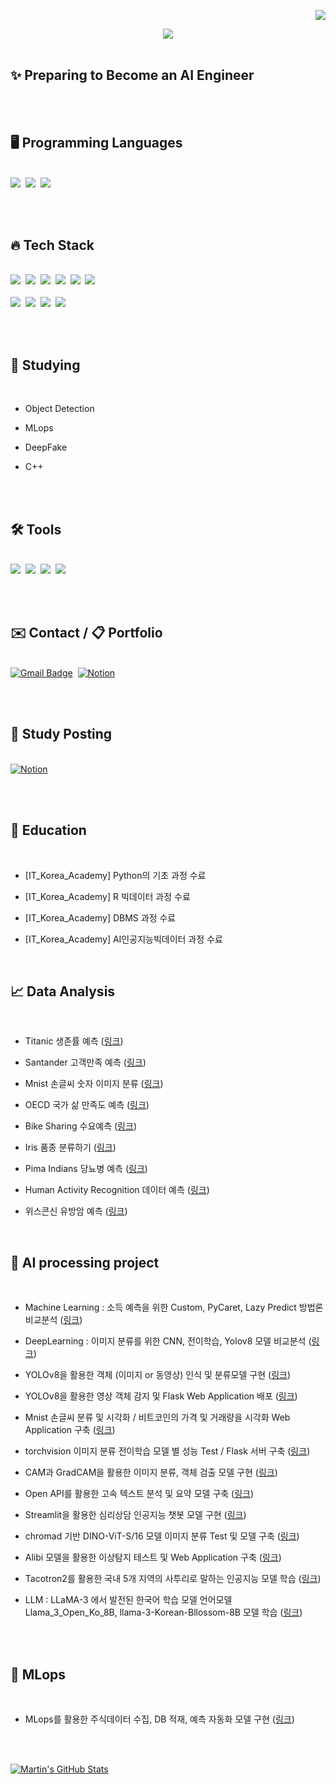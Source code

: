 <div align="right">

![](https://komarev.com/ghpvc/?username=sinheechan&color=lightgrey)
</div>

<div align="center">
  <img src="https://github.com/sinheechan/sinheechan/assets/147711497/2b2ed3fc-bf74-472e-9401-8dc09be2b116" />
</div> 

<br/>

<h2> ✨  Preparing to Become an AI Engineer</h2>

<br/><br/>

<h2>🖥️  Programming Languages</h2>

<br/>

<div>
  <img src="https://img.shields.io/badge/python%20-%2314354C.svg?style=for-the-badge&logo=Python&logoColor=white"/>&nbsp
  <img src="https://img.shields.io/badge/MySQL-F5C300?style=for-the-badge&logo=MySQL&logoColor=black"/>&nbsp
  <img src="https://img.shields.io/badge/RStudio-007AFF?style=for-the-badge&logo=R&logoColor=white"/>&nbsp
</div>

<br /><br />

<h2>🔥  Tech Stack</h2>

<br/>

<div>
  <img src="https://img.shields.io/badge/pandas-150458.svg?style=for-the-badge&logo=pandas&logoColor=white" />&nbsp
  <img src="https://img.shields.io/badge/numpy-4d77cf.svg?style=for-the-badge&logo=numpy&logoColor=white" />&nbsp
  <img src="https://img.shields.io/badge/scikitlearn-20232a.svg?style=for-the-badge&logo=scikitlearn&logoColor=61DAFB" />&nbsp
  <img src="https://img.shields.io/badge/tensorflow-E34F26.svg?style=for-the-badge&logo=tensorflow&logoColor=white" />&nbsp
  <img src="https://img.shields.io/badge/pytorch-FF4154.svg?style=for-the-badge&logo=pytorch&logoColor=white" />&nbsp
  <img src="https://img.shields.io/badge/keras-c14438.svg?style=for-the-badge&logo=keras&logoColor=white" />&nbsp
</div>

<br/>

<div>
  <img src="https://img.shields.io/badge/flask-20232a.svg?style=for-the-badge&logo=flask&logoColor=white" />&nbsp
  <img src="https://img.shields.io/badge/streamlit-c14438.svg?style=for-the-badge&logo=streamlit&logoColor=white" />&nbsp
  <img src="https://img.shields.io/badge/Ultralytics-007ACC.svg?style=for-the-badge&logo=Ultralytics&logoColor=white" />&nbsp
  <img src="https://img.shields.io/badge/MLops-1daabb.svg?style=for-the-badge&logo=MLops&logoColor=white" />&nbsp
</div>

<br /><br />

<h2>📙  Studying </h2>

<br />

<div>
  
- Object Detection
  
- MLops
  
- DeepFake
  
- C++

<br /><br />

<h2>🛠 Tools </h2>

<br />

<div>
  <img src="https://img.shields.io/badge/github-20232a.svg?style=for-the-badge&logo=github&logoColor=white" />&nbsp
  <img src="https://img.shields.io/badge/VSCode-2C2C32.svg?style=for-the-badge&logo=visual-studio-code&logoColor=22ABF3" />&nbsp
  <img src="https://img.shields.io/badge/jupyter-2C2C32.svg?style=for-the-badge&logo=jupyter&logoColor=F37726" />&nbsp
  <img src="https://img.shields.io/badge/dbeaver-2C2C32.svg?style=for-the-badge&logo=dbeaver&logoColor=F37726" />&nbsp

</div>
  
<br /><br />

<h2>✉️  Contact / 📋 Portfolio</h2>
<br/>
<div>
  <a href="mailto:gmlcks0905@gmail.com" target="_blank"> <!-- Gmail -->
  <img src="https://img.shields.io/badge/gmlcks0905%40gmail.com-c14438?style=for-the-badge&logo=Gmail&logoColor=white" alt="Gmail Badge"></a>&nbsp
  <a href="https://noon-lynx-02e.notion.site/ae6a8cd765ef46669580fd863ef9b37c?pvs=4" target="_blank"> <!-- Notion -->
  <img src="https://img.shields.io/badge/Notion-d9d9d9.svg?style=for-the-badge&logo=Notion&logoColor=black" alt="Notion"></a>&nbsp
  </div>

<br/><br/>

<h2>📝 Study Posting </h2>

<br/>

<div >
  <a href="https://noon-lynx-02e.notion.site/SKILLS__-52ac83235371453f88ca492b4f233cd5?pvs=4" target="_blank"> <!-- Notion -->
  <img src="https://img.shields.io/badge/Notion-d9d9d9?style=for-the-badge&logo=Notion&logoColor=black" alt="Notion"></a>&nbsp
  
<br /><br />

<h2>🚩  Education</h2>

<br/>

- [IT_Korea_Academy] Python의 기초 과정 수료
  
- [IT_Korea_Academy] R 빅데이터 과정 수료
  
- [IT_Korea_Academy] DBMS 과정 수료
  
- [IT_Korea_Academy] AI인공지능빅데이터 과정 수료

  
<br/>

<h2>📈  Data Analysis</h2>

<br/>

- Titanic 생존률 예측  ([링크](https://github.com/sinheechan/Data_Analysis_Titanic.git))  

- Santander 고객만족 예측  ([링크](https://github.com/sinheechan/Data_Analysis_Santander.git))

- Mnist 손글씨 숫자 이미지 분류 ([링크](https://github.com/sinheechan/Data_Analysis_Mnist.git))

- OECD 국가 삶 만족도 예측 ([링크](https://github.com/sinheechan/Data_Analysis_OECD.git))

- Bike Sharing 수요예측 ([링크](https://github.com/sinheechan/Data_Analysis_BikeSharing.git))

- Iris 품종 분류하기 ([링크](https://github.com/sinheechan/Data_analysis_IRIS.git))

- Pima Indians 당뇨병 예측 ([링크](https://github.com/sinheechan/Data_analysis_Pima.git))

- Human Activity Recognition 데이터 예측 ([링크](https://github.com/sinheechan/Data_analysis_HumanActivity.git))

- 위스콘신 유방암 예측 ([링크](https://github.com/sinheechan/Data_analysis_Wisconsin.git))
  
<br/>

<h2>🤖  AI processing project</h2>

<br/>

- Machine Learning : 소득 예측을 위한 Custom, PyCaret, Lazy Predict 방법론 비교분석 ([링크](https://github.com/sinheechan/ML_AutoModel_test.git))
  
- DeepLearning : 이미지 분류를 위한 CNN, 전이학습, Yolov8 모델 비교분석 ([링크](https://github.com/sinheechan/Projuct_Cls_Model_test.git))
  
- YOLOv8을 활용한 객체 (이미지 or 동영상) 인식 및 분류모델 구현 ([링크](https://github.com/sinheechan/Project_Yolov8.git))
  
- YOLOv8을 활용한 영상 객체 감지 및 Flask Web Application 배포 ([링크](https://github.com/sinheechan/Project_yolov8_cls_flask.git))
  
- Mnist 손글씨 분류 및 시각화 / 비트코인의 가격 및 거래량을 시각화 Web Application 구축 ([링크](https://github.com/sinheechan/Project_streamlit_Webapp.git))

- torchvision 이미지 분류 전이학습 모델 별 성능 Test / Flask 서버 구축 ([링크](https://github.com/sinheechan/Project_Image_cls_Flask.git))

- CAM과 GradCAM을 활용한 이미지 분류, 객체 검출 모델 구현 ([링크](https://github.com/sinheechan/CAM_Binary-classifier.git))
  
- Open API를 활용한 고속 텍스트 분석 및 요약 모델 구축 ([링크](https://github.com/sinheechan/Text_summarization_Translation.git))
  
- Streamlit을 활용한 심리상담 인공지능 챗봇 모델 구현 ([링크](https://github.com/sinheechan/Project_Chatbot.git))

- chromad 기반 DINO-ViT-S/16 모델 이미지 분류 Test 및 모델 구축 ([링크](https://github.com/sinheechan/chromadb_ViT_food.git))  

- Alibi 모델을 활용한 이상탐지 테스트 및 Web Application 구축 ([링크](https://github.com/sinheechan/Outlier_Alibi_Flask.git))

- Tacotron2를 활용한 국내 5개 지역의 사투리로 말하는 인공지능 모델 학습 ([링크](https://github.com/sinheechan/Project_TTS_STT_Flask.git))

- LLM : LLaMA-3 에서 발전된 한국어 학습 모델 언어모델 Llama_3_Open_Ko_8B, llama-3-Korean-Bllossom-8B 모델 학습 ([링크](https://github.com/sinheechan/LLM_Chatbot.git)) 

<br /><br />

<h2>🎯 MLops</h2>

<br />

- MLops를 활용한 주식데이터 수집, DB 적재, 예측 자동화 모델 구현 ([링크](https://github.com/sinheechan/Project_MLops.git))

<br /><br />

<a href="https://github.com/sinheechan">
  <img align="center" src="https://github-readme-stats.vercel.app/api?username=sinheechan&show_icons=true&line_height=27&count_private=true&title_color=ffffff&text_color=c9cacc&icon_color=2bbc8a&bg_color=1d1f21" alt="Martin's GitHub Stats" />
</a>



